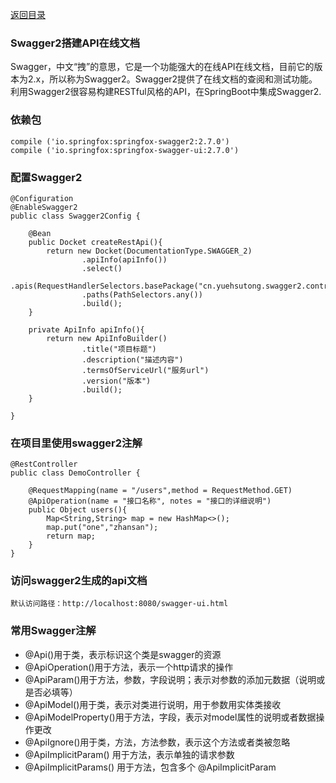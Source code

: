 [返回目录](../README.md)

### Swagger2搭建API在线文档
Swagger，中文“拽”的意思，它是一个功能强大的在线API在线文档，目前它的版本为2.x，所以称为Swagger2。Swagger2提供了在线文档的查阅和测试功能。利用Swagger2很容易构建RESTful风格的API，在SpringBoot中集成Swagger2.

### 依赖包
```$xslt
compile ('io.springfox:springfox-swagger2:2.7.0')
compile ('io.springfox:springfox-swagger-ui:2.7.0')
```
### 配置Swagger2
```$xslt
@Configuration
@EnableSwagger2
public class Swagger2Config {

    @Bean
    public Docket createRestApi(){
        return new Docket(DocumentationType.SWAGGER_2)
                .apiInfo(apiInfo())
                .select()
                .apis(RequestHandlerSelectors.basePackage("cn.yuehsutong.swagger2.controller"))
                .paths(PathSelectors.any())
                .build();
    }

    private ApiInfo apiInfo(){
        return new ApiInfoBuilder()
                .title("项目标题")
                .description("描述内容")
                .termsOfServiceUrl("服务url")
                .version("版本")
                .build();
    }

}
```

### 在项目里使用swagger2注解
```$xslt
@RestController
public class DemoController {

    @RequestMapping(name = "/users",method = RequestMethod.GET)
    @ApiOperation(name = "接口名称", notes = "接口的详细说明")
    public Object users(){
        Map<String,String> map = new HashMap<>();
        map.put("one","zhansan");
        return map;
    }
}
```

### 访问swagger2生成的api文档
```$xslt
默认访问路径：http://localhost:8080/swagger-ui.html
```

### 常用Swagger注解
* @Api()用于类，表示标识这个类是swagger的资源
* @ApiOperation()用于方法，表示一个http请求的操作
* @ApiParam()用于方法，参数，字段说明；表示对参数的添加元数据（说明或是否必填等）
* @ApiModel()用于类，表示对类进行说明，用于参数用实体类接收
* @ApiModelProperty()用于方法，字段，表示对model属性的说明或者数据操作更改
* @ApiIgnore()用于类，方法，方法参数，表示这个方法或者类被忽略
* @ApiImplicitParam() 用于方法，表示单独的请求参数
* @ApiImplicitParams() 用于方法，包含多个 @ApiImplicitParam